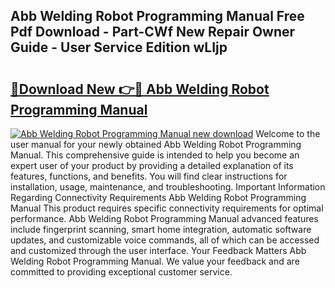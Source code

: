 ## Abb Welding Robot Programming Manual Free Pdf Download - Part-CWf New Repair Owner Guide - User Service Edition wLIjp

# <h2><a href="http://bc34725.oget.top/?id=Abb+Welding+Robot+Programming+Manual">🔗Download New 👉🔴 Abb Welding Robot Programming Manual</a></h2>

[![Abb Welding Robot Programming Manual new download](https://i.imgur.com/5g1atiW.png)](http://bc34725.oget.top/?id=Abb+Welding+Robot+Programming+Manual)
Welcome to the user manual for your newly obtained Abb Welding Robot Programming Manual. This comprehensive guide is intended to help you become an expert user of your product by providing a detailed explanation of its features, functions, and benefits. You will find clear instructions for installation, usage, maintenance, and troubleshooting. Important Information Regarding Connectivity Requirements Abb Welding Robot Programming Manual This product requires specific connectivity requirements for optimal performance. Abb Welding Robot Programming Manual advanced features include fingerprint scanning, smart home integration, automatic software updates, and customizable voice commands, all of which can be accessed and customized through the user interface. Your Feedback Matters Abb Welding Robot Programming Manual. We value your feedback and are committed to providing exceptional customer service.
